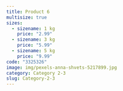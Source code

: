 ```yaml
---
title: Product 6
multisize: true
sizes:
  - sizename: 1 kg
    price: "2.99"
  - sizename: 3 kg
    price: "5.99"
  - sizename: 5 kg
    price: "9.99"
code: "3325326"
image: img/pexels-anna-shvets-5217899.jpg
category: Category 2-3
slug: Category-2-3
---
```

